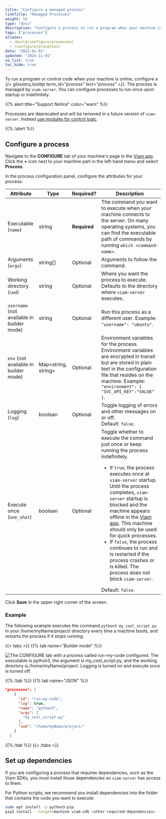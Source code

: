 ```yaml
---
title: "Configure a managed process"
linkTitle: "Managed Processes"
weight: 50
type: "docs"
description: "Configure a process to run a program when your machine is online."
tags: ["processes"]
aliases:
  - /build/configure/processes/
  - /configure/processes/
date: "2022-01-01"
updated: "2024-11-01"
no_list: true
toc_hide: true
---
```


To run a program or control code when your machine is online, configure a _{{< glossary_tooltip term_id="process" text="process" >}}_.
The process is managed by `viam-server`.
You can configure processes to run once upon startup or indefinitely.

{{% alert title="Support Notice" color="warn" %}}

Processes are deprecated and will be removed in a future version of `viam-server`.
Instead [use modules for control logic](/manage/software/deploy-software/#create-a-module-with-machine-control-logic).

{{% /alert %}}

## Configure a process

Navigate to the **CONFIGURE** tab of your machine's page in the [Viam app](https://app.viam.com).
Click the **+** icon next to your machine part in the left-hand menu and select **Process**.

In the process configuration panel, configure the attributes for your process:

<!-- prettier-ignore -->
| Attribute | Type | Required? | Description |
| --------- | ---- | --------- | ----------- |
| Executable (`name`) | string  | **Required** | The command you want to execute when your machine connects to the server. On many operating systems, you can find the executable path of commands by running `which <command-name>`. |
| Arguments (`args`) | string[]  | Optional | Arguments to follow the command. |
| Working directory (`cwd`) | string  | Optional | Where you want the process to execute. Defaults to the directory where `viam-server` executes. |
| `username` (not available in builder mode) | string | Optional | Run this process as a different user. Example: `"username": "ubuntu"`. |
| `env` (not available in builder mode) | Map<string, string> | Optional | Environment variables for the process. Environment variables are encrypted in transit but are stored in plain text in the configuration file that resides on the machine. Example: `"environment": { "SVC_API_KEY":"VALUE" }`. |
| Logging (`log`) | boolean | Optional | Toggle logging of errors and other messages on or off. <br>Default: `false`. |
| Execute once (`one_shot`) | boolean | Optional     | Toggle whether to execute the command just once or keep running the process indefinitely.<ul><li>If `true`, the process executes once at `viam-server` startup. Until the process completes, `viam-server` startup is blocked and the machine appears offline in the [Viam app](https://app.viam.com). This machine should only be used for quick processes.</li><li>If `false`, the process continues to run and is restarted if the process crashes or is killed. The process does not block `viam-server`.</li></ul> Default: `false`. |

Click **Save** in the upper right corner of the screen.

### Example

The following example executes the command `python3 my_cool_script.py` in your <file>/home/myName/project/</file> directory every time a machine boots, and restarts the process if it stops running.

{{< tabs >}}
{{% tab name="Builder mode" %}}

![The CONFIGURE tab with a process called run-my-code configured. The executable is python3, the argument is my_cool_script.py, and the working directory is /home/myName/project. Logging is turned on and execute once is turned off.](/build/configure/process-fancy.png)

{{% /tab %}}
{{% tab name="JSON" %}}

```json
"processes": [
    {
      "id": "run-my-code",
      "log": true,
      "name": "python3",
      "args": [
        "my_cool_script.py"
      ],
      "cwd": "/home/myName/project/"
    }
  ]
```

{{% /tab %}}
{{< /tabs >}}

## Set up dependencies

If you are configuring a process that requires dependencies, such as the Viam SDKs, you must install those dependencies so `viam-server` has access to them.

For Python scripts, we recommend you install dependencies into the folder that contains the code you want to execute:

```sh {class="command-line" data-prompt="$"}
sudo apt install -y python3-pip
pip3 install --target=machine viam-sdk <other-required-dependencies>
```
